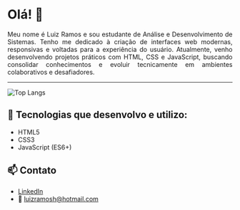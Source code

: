 # Olá! 👋


<div align="justify">
Meu nome é Luiz Ramos e sou estudante de Análise e Desenvolvimento de Sistemas.  
Tenho me dedicado à criação de interfaces web modernas, responsivas e voltadas para a experiência do usuário.  
Atualmente, venho desenvolvendo projetos práticos com HTML, CSS e JavaScript, buscando consolidar conhecimentos e evoluir tecnicamente em ambientes colaborativos e desafiadores.
</div>

---

![Top Langs](https://github-readme-stats.vercel.app/api/top-langs/?username=luizramosh&theme=algolia)


## 🚀 Tecnologias que desenvolvo e utilizo:
- HTML5  
- CSS3  
- JavaScript (ES6+)
## 📫 Contato

- [LinkedIn](https://www.linkedin.com/in/luizramosh/)  
- 📧 luizramosh@hotmail.com
